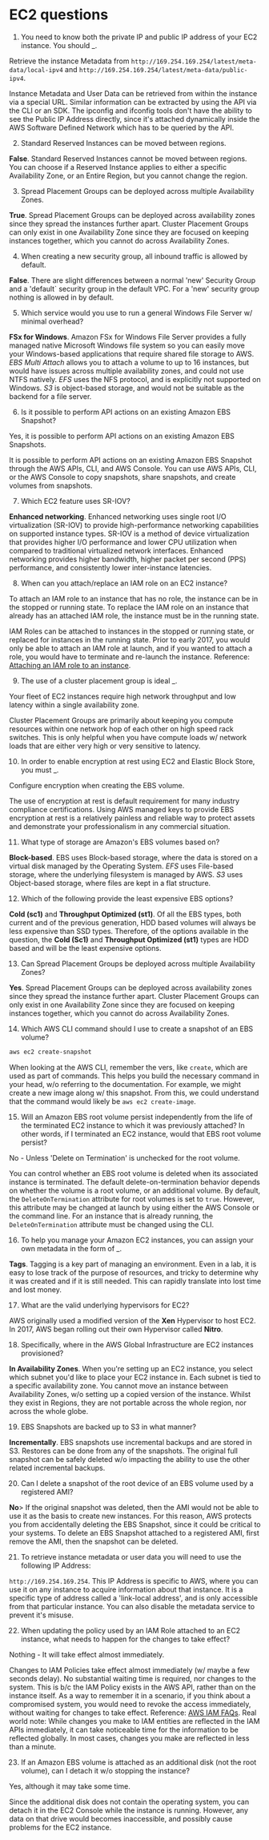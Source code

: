 # EC2 questions

1. You need to know both the private IP and public IP address of your EC2 instance. You should _.

Retrieve the instance Metadata from `http://169.254.169.254/latest/meta-data/local-ipv4` and `http://169.254.169.254/latest/meta-data/public-ipv4`.

Instance Metadata and User Data can be retrieved from within the instance via a special URL. Similar information can be extracted by using the API via the CLI or an SDK. The ipconfig and ifconfig tools don't have the ability to see the Public IP Address directly, since it's attached dynamically inside the AWS Software Defined Network which has to be queried by the API.

2. Standard Reserved Instances can be moved between regions.

**False**. Standard Reserved Instances cannot be moved between regions. You can choose if a Reserved Instance applies to either a specific Availability Zone, or an Entire Region, but you cannot change the region.

3. Spread Placement Groups can be deployed across multiple Availability Zones.

**True**. Spread Placement Groups can be deployed across availability zones since they spread the instances further apart. Cluster Placement Groups can only exist in one Availability Zone since they are focused on keeping instances together, which you cannot do across Availability Zones.

4. When creating a new security group, all inbound traffic is allowed by default.

**False**. There are slight differences between a normal 'new' Security Group and a 'default` security group in the default VPC. For a 'new' security group nothing is allowed in by default.

5. Which service would you use to run a general Windows File Server w/ minimal overhead?

**FSx for Windows**. Amazon FSx for Windows File Server provides a fully managed native Microsoft Windows file system so you can easily move your Windows-based applications that require shared file storage to AWS. *EBS Multi Attach* allows you to attach a volume to up to 16 instances, but would have issues across multiple availability zones, and could not use NTFS natively. *EFS* uses the NFS protocol, and is explicitly not supported on Windows. *S3* is object-based storage, and would not be suitable as the backend for a file server.

6. Is it possible to perform API actions on an existing Amazon EBS Snapshot?

Yes, it is possible to perform API actions on an existing Amazon EBS Snapshots.

It is possible to perform API actions on an existing Amazon EBS Snapshot through the AWS APIs, CLI, and AWS Console. You can use AWS APIs, CLI, or the AWS Console to copy snapshots, share snapshots, and create volumes from snapshots.

7. Which EC2 feature uses SR-IOV?

**Enhanced networking**. Enhanced networking uses single root I/O virtualization (SR-IOV) to provide high-performance networking capabilities on supported instance types. SR-IOV is a method of device virtualization that provides higher I/O performance and lower CPU utilization when compared to traditional virtualized network interfaces. Enhanced networking provides higher bandwidth, higher packet per second (PPS) performance, and consistently lower inter-instance latencies.

8. When can you attach/replace an IAM role on an EC2 instance?

To attach an IAM role to an instance that has no role, the instance can be in the stopped or running state. To replace the IAM  role on an instance that already has an attached IAM role, the instance must be in the running state.

IAM Roles can be attached to instances in the stopped or running state, or replaced for instances in the running state. Prior to early 2017, you would only be able to attach an IAM role at launch, and if you wanted to attach a role, you would have to terminate and re-launch the instance. Reference: [Attaching an IAM role to an instance](https://docs.aws.amazon.com/AWSEC2/latest/UserGuide/iam-roles-for-amazon-ec2.html#attach-iam-role).

9. The use of a cluster placement group is ideal _.

Your fleet of EC2 instances require high network throughput and low latency within a single availability zone.

Cluster Placement Groups are primarily about keeping you compute resources within one network hop of each other on high speed rack switches. This is only helpful when you have compute loads w/ network loads that are either very high or very sensitive to latency.

10. In order to enable encryption at rest using EC2 and Elastic Block Store, you must _.

Configure encryption when creating the EBS volume.

The use of encryption at rest is default requirement for many industry compliance certifications. Using AWS managed keys to provide EBS encryption at rest is a relatively painless and reliable way to protect assets and demonstrate your professionalism in any commercial situation.

11. What type of storage are Amazon's EBS volumes based on?

**Block-based**. EBS uses Block-based storage, where the data is stored on a virtual disk managed by the Operating System. *EFS* uses File-based storage, where the underlying filesystem is managed by AWS. *S3* uses Object-based storage, where files are kept in a flat structure.

12. Which of the following provide the least expensive EBS options?

**Cold (sc1)** and **Throughput Optimized (st1)**. Of all the EBS types, both current and of the previous generation, HDD based volumes will always be less expensive than SSD types. Therefore, of the options available in the question, the **Cold (Sc1)** and **Throughput Optimized (st1)** types are HDD based and will be the least expensive options.

13. Can Spread Placement Groups be deployed across multiple Availability Zones?

**Yes**. Spread Placement Groups can be deployed across availability zones since they spread the instance further apart. Cluster Placement Groups can only exist in one Availability Zone since they are focused on keeping instances together, which you cannot do across Availability Zones.

14. Which AWS CLI command should I use to create a snapshot of an EBS volume?

```zsh
aws ec2 create-snapshot
```

When looking at the AWS CLI, remember the vers, like `create`, which are used as part of commands. This helps you build the necessary command in your head, w/o referring to the documentation. For example, we might create a new image along w/ this snapshot. From this, we could understand that the command would likely be `aws ec2 create-image`.

15. Will an Amazon EBS root volume persist independently from the life of the terminated EC2 instance to which it was previously attached? In other words, if I terminated an EC2 instance, would that EBS root volume persist?

No - Unless 'Delete on Termination' is unchecked for the root volume.

You can control whether an EBS root volume is deleted when its associated instance is terminated. The default delete-on-termination behavior depends on whether the volume is a root volume, or an additional volume. By default, the `DeleteOnTermination` attribute for root volumes is set to `true`. However, this attribute may be changed at launch by using either the AWS Console or the command line. For an instance that is already running, the `DeleteOnTermination` attribute must be changed using the CLI.

16. To help you manage your Amazon EC2 instances, you can assign your own metadata in the form of _.

**Tags**. Tagging is a key part of managing an environment. Even in a lab, it is easy to lose track of the purpose of resources, and tricky to determine why it was created and if it is still needed. This can rapidly translate into lost time and lost money.

17. What are the valid underlying hypervisors for EC2?

AWS originally used a modified version of the **Xen** Hypervisor to host EC2. In 2017, AWS began rolling out their own Hypervisor called **Nitro**.

18. Specifically, where in the AWS Global Infrastructure are EC2 instances provisioned?

**In Availability Zones**. When you're setting up an EC2 instance, you select which subnet you'd like to place your EC2 instance in. Each subnet is tied to a specific availability zone. You cannot move an instance between Availability Zones, w/o setting up a copied version of the instance. Whilst they exist in Regions, they are not portable across the whole region, nor across the whole globe.

19. EBS Snapshots are backed up to S3 in what manner?

**Incrementally**. EBS snapshots use incremental backups and are stored in S3. Restores can be done from any of the snapshots. The original full snapshot can be safely deleted w/o impacting the ability to use the other related incremental backups.

20. Can I delete a snapshot of the root device of an EBS volume used by a registered AMI?

**No**> If the original snapshot was deleted, then the AMI would not be able to use it as the basis to create new instances. For this reason, AWS protects you from accidentally deleting the EBS Snapshot, since it could be critical to your systems. To delete an EBS Snapshot attached to a registered AMI, first remove the AMI, then the snapshot can be deleted.

21. To retrieve instance metadata or user data you will need to use the following IP Address:

`http://169.254.169.254`. This IP Address is specific to AWS, where you can use it on any instance to acquire information about that instance. It is a specific type of address called a 'link-local address', and is only accessible from that particular instance. You can also disable the metadata service to prevent it's misuse.

22. When updating the policy used by an IAM Role attached to an EC2 instance, what needs to happen for the changes to take effect?

Nothing - It will take effect almost immediately.

Changes to IAM Policies take effect almost immediately (w/ maybe a few seconds delay). No substantial waiting time is required, nor changes to the system. This is b/c the IAM Policy exists in the AWS API, rather than on the instance itself. As a way to remember it in a scenario, if you think about a compromised system, you would need to revoke the access immediately, without waiting for changes to take effect. Reference: [AWS IAM FAQs](https://aws.amazon.com/iam/faqs/). Real world note: While changes you make to IAM entities are reflected in the IAM APIs immediately, it can take noticeable time for the information to be reflected globally. In most cases, changes you make are reflected in less than a minute.

23. If an Amazon EBS volume is attached as an additional disk (not the root volume), can I detach it w/o stopping the instance?

Yes, although it may take some time.

Since the additional disk does not contain the operating system, you can detach it in the EC2 Console while the instance is running. However, any data on that drive would becomes inaccessible, and possibly cause problems for the EC2 instance.
